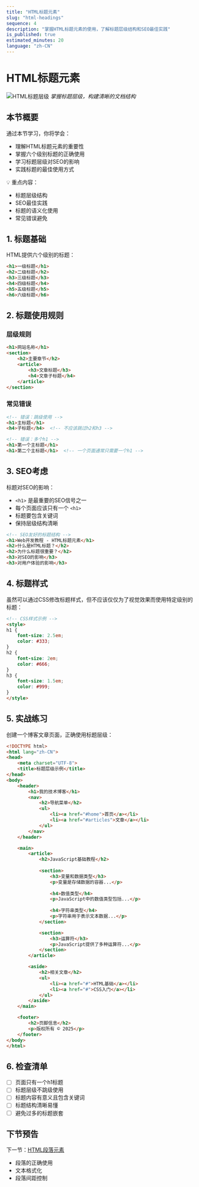 ```yaml
---
title: "HTML标题元素"
slug: "html-headings"
sequence: 4
description: "掌握HTML标题元素的使用，了解标题层级结构和SEO最佳实践"
is_published: true
estimated_minutes: 20
language: "zh-CN"
---
```


# HTML标题元素

![HTML标题层级](./images/html-headings.png)
*掌握标题层级，构建清晰的文档结构*

## 本节概要

通过本节学习，你将学会：
- 理解HTML标题元素的重要性
- 掌握六个级别标题的正确使用
- 学习标题层级对SEO的影响
- 实践标题的最佳使用方式

💡 重点内容：
- 标题层级结构
- SEO最佳实践
- 标题的语义化使用
- 常见错误避免

## 1. 标题基础

HTML提供六个级别的标题：

```html
<h1>一级标题</h1>
<h2>二级标题</h2>
<h3>三级标题</h3>
<h4>四级标题</h4>
<h5>五级标题</h5>
<h6>六级标题</h6>
```

## 2. 标题使用规则

### 层级规则
```html
<h1>网站名称</h1>
<section>
    <h2>主要章节</h2>
    <article>
        <h3>文章标题</h3>
        <h4>文章子标题</h4>
    </article>
</section>
```

### 常见错误
```html
<!-- 错误：跳级使用 -->
<h1>主标题</h1>
<h4>子标题</h4>  <!-- 不应该跳过h2和h3 -->

<!-- 错误：多个h1 -->
<h1>第一个主标题</h1>
<h1>第二个主标题</h1>  <!-- 一个页面通常只需要一个h1 -->
```

## 3. SEO考虑

标题对SEO的影响：
- `<h1>` 是最重要的SEO信号之一
- 每个页面应该只有一个 `<h1>`
- 标题要包含关键词
- 保持层级结构清晰

```html
<!-- SEO友好的标题结构 -->
<h1>Web开发教程 - HTML标题元素</h1>
<h2>什么是HTML标题？</h2>
<h2>为什么标题很重要？</h2>
<h3>对SEO的影响</h3>
<h3>对用户体验的影响</h3>
```

## 4. 标题样式

虽然可以通过CSS修改标题样式，但不应该仅仅为了视觉效果而使用特定级别的标题：

```html
<!-- CSS样式示例 -->
<style>
h1 {
    font-size: 2.5em;
    color: #333;
}
h2 {
    font-size: 2em;
    color: #666;
}
h3 {
    font-size: 1.5em;
    color: #999;
}
</style>
```

## 5. 实战练习

创建一个博客文章页面，正确使用标题层级：

```html
<!DOCTYPE html>
<html lang="zh-CN">
<head>
    <meta charset="UTF-8">
    <title>标题层级示例</title>
</head>
<body>
    <header>
        <h1>我的技术博客</h1>
        <nav>
            <h2>导航菜单</h2>
            <ul>
                <li><a href="#home">首页</a></li>
                <li><a href="#articles">文章</a></li>
            </ul>
        </nav>
    </header>

    <main>
        <article>
            <h2>JavaScript基础教程</h2>
            
            <section>
                <h3>变量和数据类型</h3>
                <p>变量是存储数据的容器...</p>
                
                <h4>数值类型</h4>
                <p>JavaScript中的数值类型包括...</p>
                
                <h4>字符串类型</h4>
                <p>字符串用于表示文本数据...</p>
            </section>

            <section>
                <h3>运算符</h3>
                <p>JavaScript提供了多种运算符...</p>
            </section>
        </article>

        <aside>
            <h2>相关文章</h2>
            <ul>
                <li><a href="#">HTML基础</a></li>
                <li><a href="#">CSS入门</a></li>
            </ul>
        </aside>
    </main>

    <footer>
        <h2>页脚信息</h2>
        <p>版权所有 © 2025</p>
    </footer>
</body>
</html>
```

## 6. 检查清单

- [ ] 页面只有一个h1标题
- [ ] 标题层级不跳级使用
- [ ] 标题内容有意义且包含关键词
- [ ] 标题结构清晰易懂
- [ ] 避免过多的标题嵌套

## 下节预告

下一节：[HTML段落元素](./05-html-paragraphs.md)
- 段落的正确使用
- 文本格式化
- 段落间距控制
